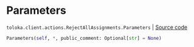 # Parameters
`toloka.client.actions.RejectAllAssignments.Parameters` | [Source code](https://github.com/Toloka/toloka-kit/blob/v0.1.26/src/client/actions.py#L204)

```python
Parameters(self, *, public_comment: Optional[str] = None)
```

